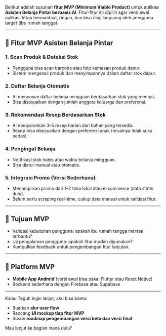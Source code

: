 Berikut adalah susunan **fitur MVP (Minimum Viable Product)** untuk aplikasi **Asisten Belanja Pintar berbasis AI**. Fitur-fitur ini dipilih agar versi awal aplikasi tetap bermanfaat, ringan, dan bisa diuji langsung oleh pengguna target (ibu rumah tangga):

---

## 🧩 **Fitur MVP Asisten Belanja Pintar**

### 1. **Scan Produk & Deteksi Stok**
- Pengguna bisa scan barcode atau foto kemasan produk dapur.
- Sistem mengenali produk dan menyimpannya dalam daftar stok dapur.

### 2. **Daftar Belanja Otomatis**
- AI menyusun daftar belanja mingguan berdasarkan stok yang menipis.
- Bisa disesuaikan dengan jumlah anggota keluarga dan preferensi.

### 3. **Rekomendasi Resep Berdasarkan Stok**
- AI menyarankan 3–5 resep harian dari bahan yang tersedia.
- Resep bisa disesuaikan dengan preferensi anak (misalnya tidak suka pedas).

### 4. **Pengingat Belanja**
- Notifikasi stok habis atau waktu belanja mingguan.
- Bisa diatur manual atau otomatis.

### 5. **Integrasi Promo (Versi Sederhana)**
- Menampilkan promo dari 1–2 toko lokal atau e-commerce (data statis dulu).
- Belum perlu scraping real-time, cukup data manual untuk validasi fitur.

---

## 🎯 **Tujuan MVP**
- Validasi kebutuhan pengguna: apakah ibu rumah tangga merasa terbantu?
- Uji pengalaman pengguna: apakah fitur mudah digunakan?
- Kumpulkan feedback untuk pengembangan fitur lanjutan.

---

## 📱 **Platform MVP**
- **Mobile App Android** (versi awal bisa pakai Flutter atau React Native)
- Backend sederhana dengan Firebase atau Supabase

---

Kalau Teguh ingin lanjut, aku bisa bantu:
- Buatkan **alur user flow**
- Rancang **UI mockup tiap fitur MVP**
- Susun **roadmap pengembangan versi beta dan versi final**

Mau lanjut ke bagian mana dulu?
